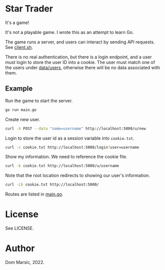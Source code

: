 # Star Trader

It's a game!

It's not a playable game. I wrote this as an attempt to learn Go.

The game runs a server, and users can interact by sending API requests. See [client.sh](client.sh).

There is no real authentication, but there is a login endpoint, and
a user must login to store the user ID into a cookie. The user must
match one of the users under [data/users](data/users), otherwise there
will be no data associated with them.

## Example

Run the game to start the server.

```bash
go run main.go
```

Create new user.

```bash
curl -X POST --data "name=username" http://localhost:5000/u/new
```

Login to store the user id as a session variable into `cookie.txt`.

```bash
curl -c cookie.txt http://localhost:5000/login?user=username
```

Show my information. We need to reference the cookie file.

```bash
curl -b cookie.txt http://localhost:5000/u/username
```

Note that the root location redirects to showing our user's information.

```bash
curl -Lb cookie.txt http://localhost:5000/
```

Routes are listed in [main.go](main.go).

# License

See LICENSE.

# Author

Dom Marsic, 2022.
